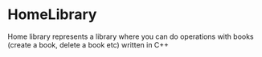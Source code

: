 # HomeLibrary
Home library represents a library where you can do operations with books (create a book, delete a book etc) written in C++
